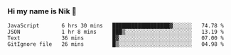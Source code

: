 ### Hi my name is Nik 👋

<!--
**NikDoe/NikDoe** is a ✨ _special_ ✨ repository because its `README.md` (this file) appears on your GitHub profile.

Here are some ideas to get you started:

- 🔭 I’m currently working on ...
- 🌱 I’m currently learning ...
- 👯 I’m looking to collaborate on ...
- 🤔 I’m looking for help with ...
- 💬 Ask me about ...
- 📫 How to reach me: ...
- 😄 Pronouns: ...
- ⚡ Fun fact: ...
-->

<!--START_SECTION:waka-->
```text
JavaScript       6 hrs 30 mins   ██████████████████▓░░░░░░   74.78 % 
JSON             1 hr 8 mins     ███▒░░░░░░░░░░░░░░░░░░░░░   13.19 % 
Text             36 mins         █▓░░░░░░░░░░░░░░░░░░░░░░░   07.00 % 
GitIgnore file   26 mins         █▒░░░░░░░░░░░░░░░░░░░░░░░   04.98 % 
```
<!--END_SECTION:waka-->

